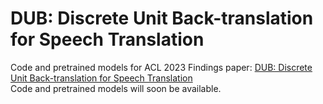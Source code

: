 # DUB: Discrete Unit Back-translation for Speech Translation
Code and pretrained models for ACL 2023 Findings paper: [DUB: Discrete Unit Back-translation for Speech Translation](https://export.arxiv.org/abs/2305.11411)  
Code and pretrained models will soon be available.
